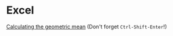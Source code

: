 # Excel

[Calculating the geometric mean](http://eforexcel.com/wp/tips-tricks-83-calculate-geometric-mean-by-ignoring-0-and-negative-values/) (Don't forget `Ctrl-Shift-Enter`!)